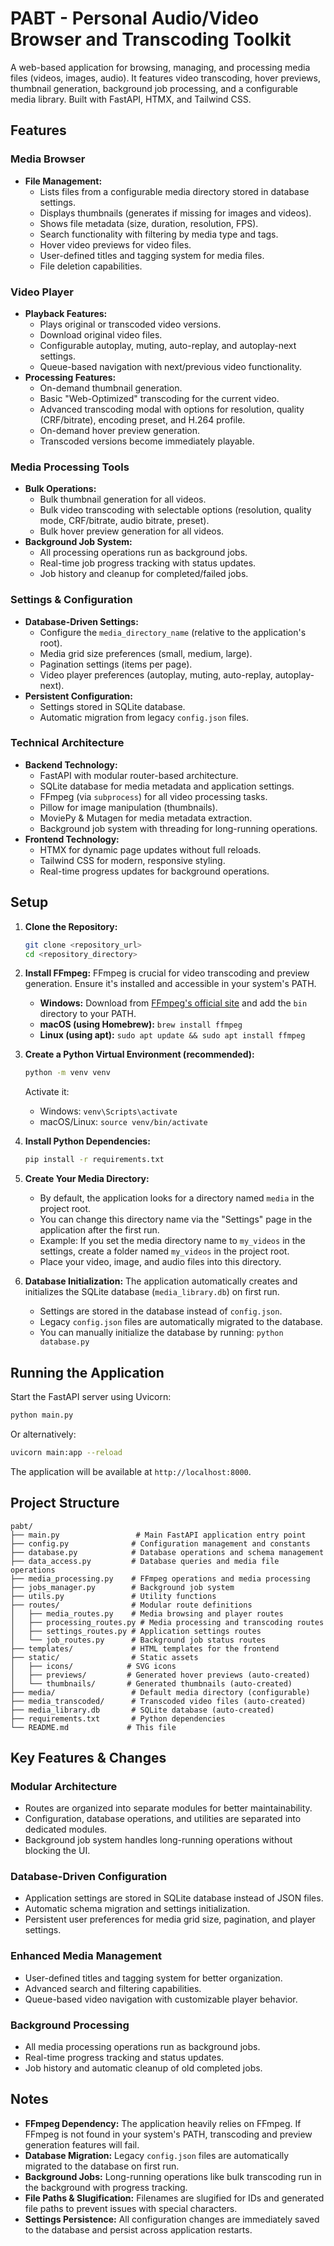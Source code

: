 # PABT - Personal Audio/Video Browser and Transcoding Toolkit

A web-based application for browsing, managing, and processing media files (videos, images, audio). It features video transcoding, hover previews, thumbnail generation, background job processing, and a configurable media library. Built with FastAPI, HTMX, and Tailwind CSS.

## Features

### Media Browser
*   **File Management:**
    *   Lists files from a configurable media directory stored in database settings.
    *   Displays thumbnails (generates if missing for images and videos).
    *   Shows file metadata (size, duration, resolution, FPS).
    *   Search functionality with filtering by media type and tags.
    *   Hover video previews for video files.
    *   User-defined titles and tagging system for media files.
    *   File deletion capabilities.

### Video Player
*   **Playback Features:**
    *   Plays original or transcoded video versions.
    *   Download original video files.
    *   Configurable autoplay, muting, auto-replay, and autoplay-next settings.
    *   Queue-based navigation with next/previous video functionality.
*   **Processing Features:**
    *   On-demand thumbnail generation.
    *   Basic "Web-Optimized" transcoding for the current video.
    *   Advanced transcoding modal with options for resolution, quality (CRF/bitrate), encoding preset, and H.264 profile.
    *   On-demand hover preview generation.
    *   Transcoded versions become immediately playable.

### Media Processing Tools
*   **Bulk Operations:**
    *   Bulk thumbnail generation for all videos.
    *   Bulk video transcoding with selectable options (resolution, quality mode, CRF/bitrate, audio bitrate, preset).
    *   Bulk hover preview generation for all videos.
*   **Background Job System:**
    *   All processing operations run as background jobs.
    *   Real-time job progress tracking with status updates.
    *   Job history and cleanup for completed/failed jobs.

### Settings & Configuration
*   **Database-Driven Settings:**
    *   Configure the `media_directory_name` (relative to the application's root).
    *   Media grid size preferences (small, medium, large).
    *   Pagination settings (items per page).
    *   Video player preferences (autoplay, muting, auto-replay, autoplay-next).
*   **Persistent Configuration:**
    *   Settings stored in SQLite database.
    *   Automatic migration from legacy `config.json` files.

### Technical Architecture
*   **Backend Technology:**
    *   FastAPI with modular router-based architecture.
    *   SQLite database for media metadata and application settings.
    *   FFmpeg (via `subprocess`) for all video processing tasks.
    *   Pillow for image manipulation (thumbnails).
    *   MoviePy & Mutagen for media metadata extraction.
    *   Background job system with threading for long-running operations.
*   **Frontend Technology:**
    *   HTMX for dynamic page updates without full reloads.
    *   Tailwind CSS for modern, responsive styling.
    *   Real-time progress updates for background operations.

## Setup

1.  **Clone the Repository:**
    ```bash
    git clone <repository_url>
    cd <repository_directory>
    ```

2.  **Install FFmpeg:**
    FFmpeg is crucial for video transcoding and preview generation. Ensure it's installed and accessible in your system's PATH.
    *   **Windows:** Download from [FFmpeg's official site](https://ffmpeg.org/download.html) and add the `bin` directory to your PATH.
    *   **macOS (using Homebrew):** `brew install ffmpeg`
    *   **Linux (using apt):** `sudo apt update && sudo apt install ffmpeg`

3.  **Create a Python Virtual Environment (recommended):**
    ```bash
    python -m venv venv
    ```
    Activate it:
    *   Windows: `venv\Scripts\activate`
    *   macOS/Linux: `source venv/bin/activate`

4.  **Install Python Dependencies:**
    ```bash
    pip install -r requirements.txt
    ```

5.  **Create Your Media Directory:**
    *   By default, the application looks for a directory named `media` in the project root.
    *   You can change this directory name via the "Settings" page in the application after the first run.
    *   Example: If you set the media directory name to `my_videos` in the settings, create a folder named `my_videos` in the project root.
    *   Place your video, image, and audio files into this directory.

6.  **Database Initialization:**
    The application automatically creates and initializes the SQLite database (`media_library.db`) on first run.
    *   Settings are stored in the database instead of `config.json`.
    *   Legacy `config.json` files are automatically migrated to the database.
    *   You can manually initialize the database by running: `python database.py`

## Running the Application

Start the FastAPI server using Uvicorn:
```bash
python main.py
```
Or alternatively:
```bash
uvicorn main:app --reload
```
The application will be available at `http://localhost:8000`.

## Project Structure

```
pabt/
├── main.py                 # Main FastAPI application entry point
├── config.py              # Configuration management and constants
├── database.py            # Database operations and schema management
├── data_access.py         # Database queries and media file operations
├── media_processing.py    # FFmpeg operations and media processing
├── jobs_manager.py        # Background job system
├── utils.py               # Utility functions
├── routes/                # Modular route definitions
│   ├── media_routes.py    # Media browsing and player routes
│   ├── processing_routes.py # Media processing and transcoding routes
│   ├── settings_routes.py # Application settings routes
│   └── job_routes.py      # Background job status routes
├── templates/             # HTML templates for the frontend
├── static/                # Static assets
│   ├── icons/            # SVG icons
│   ├── previews/         # Generated hover previews (auto-created)
│   └── thumbnails/       # Generated thumbnails (auto-created)
├── media/                 # Default media directory (configurable)
├── media_transcoded/      # Transcoded video files (auto-created)
├── media_library.db       # SQLite database (auto-created)
├── requirements.txt       # Python dependencies
└── README.md             # This file
```

## Key Features & Changes

### Modular Architecture
*   Routes are organized into separate modules for better maintainability.
*   Configuration, database operations, and utilities are separated into dedicated modules.
*   Background job system handles long-running operations without blocking the UI.

### Database-Driven Configuration
*   Application settings are stored in SQLite database instead of JSON files.
*   Automatic schema migration and settings initialization.
*   Persistent user preferences for media grid size, pagination, and player settings.

### Enhanced Media Management
*   User-defined titles and tagging system for better organization.
*   Advanced search and filtering capabilities.
*   Queue-based video navigation with customizable player behavior.

### Background Processing
*   All media processing operations run as background jobs.
*   Real-time progress tracking and status updates.
*   Job history and automatic cleanup of old completed jobs.

## Notes

*   **FFmpeg Dependency:** The application heavily relies on FFmpeg. If FFmpeg is not found in your system's PATH, transcoding and preview generation features will fail.
*   **Database Migration:** Legacy `config.json` files are automatically migrated to the database on first run.
*   **Background Jobs:** Long-running operations like bulk transcoding run in the background with progress tracking.
*   **File Paths & Slugification:** Filenames are slugified for IDs and generated file paths to prevent issues with special characters.
*   **Settings Persistence:** All configuration changes are immediately saved to the database and persist across application restarts. 